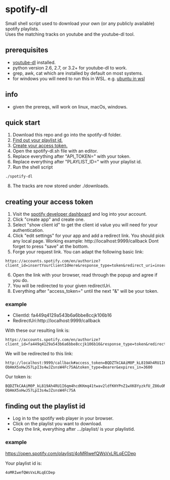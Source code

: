 # spotify-dl
Small shell script used to download your own (or any publicly available)
spotify playlists.
<br>
Uses the matching tracks on youtube and the youtube-dl tool.

## prerequisites
- [youtube-dl](https://github.com/ytdl-org/youtube-dl) installed.
- python version 2.6, 2.7, or 3.2+ for youtube-dl to work.
- grep, awk, cat which are installed by default on most systems.
- for windows you will need to run this in WSL. e.g. [ubuntu in wsl](https://ubuntu.com/wsl)

## info
- given the prereqs, will work on linux, macOs, windows.

## quick start
1. Download this repo and go into the spotify-dl folder.
2. [Find out your playlist id.](#finding-out-the-playlist-id)
3. [Create your access token.](#creating-your-access-token)
4. Open the spotify-dl.sh file with an editor.
5. Replace everything after "API_TOKEN=" with your token.
6. Replace everything after "PLAYLIST_ID=" with your playlist id.
7. Run the shell script
```shell script
./spotify-dl
```
8. The tracks are now stored under ./downloads.

## creating your access token
1. Visit the [spotify developer dashboard](https://developer.spotify.com/dashboard/) and log into your account.
2. Click "create app" and create one.
3. Select "show client id" to get the client id value you will need for your
authentication.
4. Click "edit settings" for your app and add a redirect link. You should pick any local page. Working example: http://localhost:9999/callback Dont forget to press "save" at the bottom.
5. Forge your request link. You can adapt the following basic link:

```shell script
https://accounts.spotify.com/en/authorize?client_id=insertYourClientIdHere&response_type=token&redirect_uri=insertYourRedirectUriHere
```

6. Open the link with your browser, read through the popup and agree if you do.
7. You will be redirected to your given redirectUri.
8. Everything after "access_token=" until the next "&" will be your token.

### example
- ClientId: fa449q4129a543b6a6bbe8ccjk106b16
- RedirectUri:http://localhost:9999/callback

With these our resulting link is:

```shell
https://accounts.spotify.com/en/authorize?client_id=fa449q4129a543b6a6bbe8ccjk106b16&response_type=token&redirect_uri=http://localhost:9999/callback
```

We will be redirected to this link:
```shell
http://localhost:9999/callback#access_token=BQDZTkCAAiM0P_kL819Ah4RU1I6qm4hcdKKmq41twav2ldfKHYPnZ1wXK8YyzkfU_Z86uONgczEkebZ0gMxDYTef_Dlf4wlWBWGj5iq4RC-ObHmX5xHwJ57LpI3s4wJZsnsW4Fc7SA&token_type=Bearer&expires_in=3600
```

Our token is:
```shell
BQDZTkCAAiM0P_kL819Ah4RU1I6qm4hcdKKmq41twav2ldfKHYPnZ1wXK8YyzkfU_Z86uONgczEkebZ0gMxDYTef_Dlf4wlWBWGj5iq4RC-ObHmX5xHwJ57LpI3s4wJZsnsW4Fc7SA
```

## finding out the playlist id
- Log in to the spotify web player in your browser.
- Click on the playlist you want to download.
- Copy the link, everything after .../playlist/ is your playlistid.
### example
https://open.spotify.com/playlist/4oMRIwefQWsVxLRLqECDep

Your playlist id is:
```shell
4oMRIwefQWsVxLRLqECDep
```
